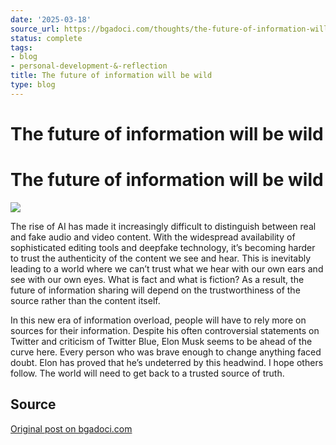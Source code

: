 ```yaml
---
date: '2025-03-18'
source_url: https://bgadoci.com/thoughts/the-future-of-information-will-be-wild
status: complete
tags:
- blog
- personal-development-&-reflection
title: The future of information will be wild
type: blog
---
```


# The future of information will be wild

# The future of information will be wild

![](images/small_image_1_1635c61c0a.png)

The rise of AI has made it increasingly difficult to distinguish between real and fake audio and video content. With the widespread availability of sophisticated editing tools and deepfake technology, it’s becoming harder to trust the authenticity of the content we see and hear. This is inevitably leading to a world where we can’t trust what we hear with our own ears and see with our own eyes. What is fact and what is fiction? As a result, the future of information sharing will depend on the trustworthiness of the source rather than the content itself.

In this new era of information overload, people will have to rely more on sources for their information. Despite his often controversial statements on Twitter and criticism of Twitter Blue, Elon Musk seems to be ahead of the curve here. Every person who was brave enough to change anything faced doubt. Elon has proved that he’s undeterred by this headwind. I hope others follow. The world will need to get back to a trusted source of truth.

## Source
[Original post on bgadoci.com](https://bgadoci.com/thoughts/the-future-of-information-will-be-wild)
